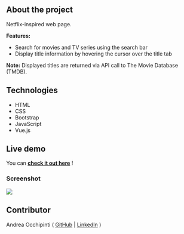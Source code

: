 ## About the project
Netflix-inspired web page.

**Features:**
- Search for movies and TV series using the search bar
- Display title information by hovering the cursor over the title tab

**Note:** 
Displayed titles are returned via API call to The Movie Database (TMDB).

## Technologies 
- HTML
- CSS
- Bootstrap
- JavaScript 
- Vue.js

## Live demo
You can **[check it out here](https://painteyes.github.io/vue-netflix)** !

### Screenshot
<img src="https://i.postimg.cc/L5B8wGCh/netflix.png"/>

## Contributor
Andrea Occhipinti ( [GitHub](https://github.com/painteyes) | [LinkedIn](https://www.linkedin.com/in/occhipinti) )
